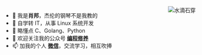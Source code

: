 <!--<p>
<img src="https://github-readme-stats.vercel.app/api?username=chopin11
&show_icons=true" alt="logo" align="left" style="margin-bottom: 20px;" />
</p>
-->

<img align="right" src="https://github-readme-stats.vercel.app/api?username=chopin11&show_icons=true&icon_color=CE1D2D&text_color=718096&bg_color=ffffff&hide_title=true"  alt="水滴石穿" align="right" style="margin-bottom: 20px;"/>


- 👋 我是**肖邦**，杰伦的钢琴不是我教的
- 👀 自学转 IT，从事 Linux 系统开发
- 🌱 略懂点 C、Golang、Python
- 💞️ 欢迎关注我的公众号 **[编程修养](https://cdn.jsdelivr.net/gh/chopin11/image001/bcxy-000.jpeg)**
- 📫 加我的个人 **[微信](https://cdn.jsdelivr.net/gh/chopin11/image001/chopin_wx.jpeg)**，交流学习，相互吹捧

<!---
chopin11/chopin11 is a ✨ special ✨ repository because its `README.md` (this file) appears on your GitHub profile.
You can click the Preview link to take a look at your changes.
--->
